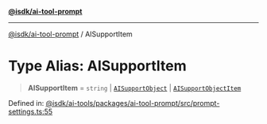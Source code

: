 [**@isdk/ai-tool-prompt**](../README.md)

***

[@isdk/ai-tool-prompt](../globals.md) / AISupportItem

# Type Alias: AISupportItem

> **AISupportItem** = `string` \| [`AISupportObject`](../interfaces/AISupportObject.md) \| [`AISupportObjectItem`](../interfaces/AISupportObjectItem.md)

Defined in: [@isdk/ai-tools/packages/ai-tool-prompt/src/prompt-settings.ts:55](https://github.com/isdk/ai-tool-prompt.js/blob/a2b49ef3337bf83b9b81d4bcb9555a8f6044965e/src/prompt-settings.ts#L55)
